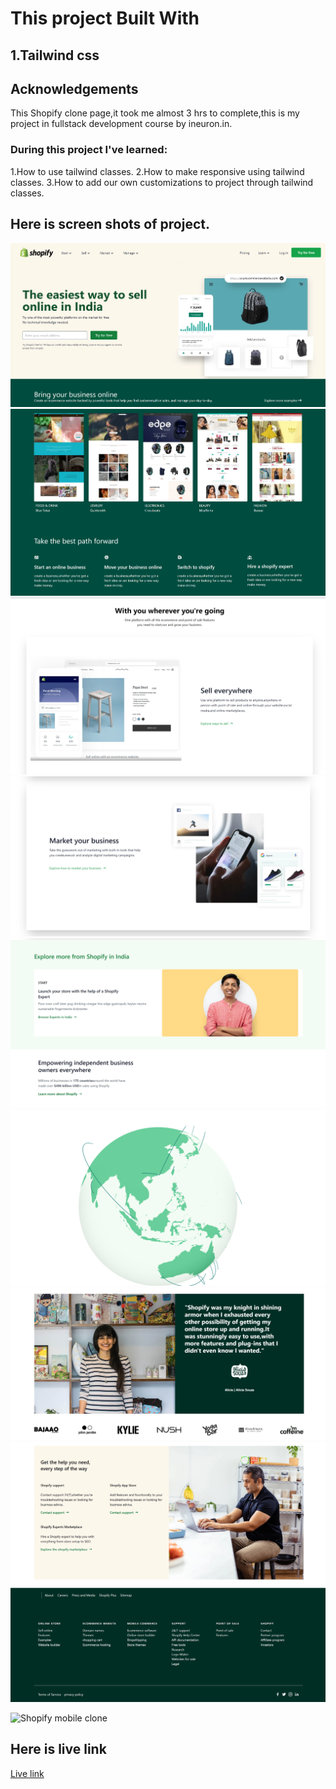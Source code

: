 # This project Built With

## 1.Tailwind css

## Acknowledgements
This Shopify clone page,it  took me almost 3 hrs to complete,this is my project in fullstack development course by ineuron.in.

### During this project I've learned:

1.How to use tailwind classes.
2.How to make responsive using tailwind classes.
3.How to add our own customizations to project through tailwind classes.


## Here is screen shots of project.

![Shopify clone](1%20srns.png)
![Shopify clone](2%20srns.png)
![Shopify clone](3%20srns.png)
![Shopify clone](4%20srns.png)
![Shopify clone](5%20srns.png)
![Shopify clone](6%20srns.png)
![Shopify clone](7%20srns.png)
![Shopify clone](8%20srns.png)
![Shopify clone](9%20srns.png)


![Shopify  mobile clone](mb-view.png)


## Here is live link
[Live link](https://rohini-shopifyclone.netlify.app/)